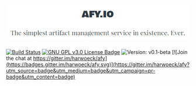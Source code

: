 <h1 align="center">
  <img alt="afy.io label" src="afy_label.png">
</h1>

[![Build Status](https://travis-ci.org/harwoeck/afy.svg?branch=master)](https://travis-ci.org/harwoeck/afy)
[![GNU GPL v3.0 License Badge](https://img.shields.io/badge/license-GNU%20GPL--3.0-blue.svg)](https://github.com/harwoeck/afy/blob/master/LICENSE)
![Version: v0.1-beta](https://img.shields.io/badge/version-v0.1--beta-orange.svg)
[![Join the chat at https://gitter.im/harwoeck/afy](https://badges.gitter.im/harwoeck/afy.svg)](https://gitter.im/harwoeck/afy?utm_source=badge&utm_medium=badge&utm_campaign=pr-badge&utm_content=badge)

